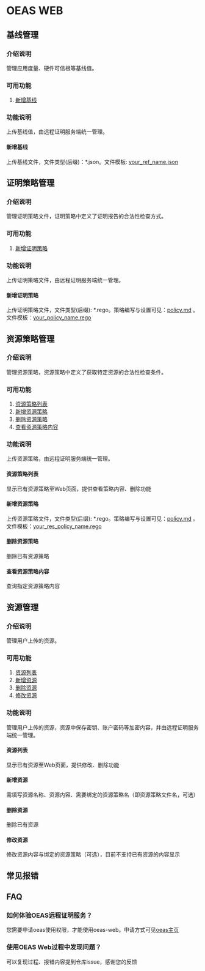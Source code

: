 # OEAS WEB

## 基线管理

### 介绍说明

管理应用度量、硬件可信根等基线值。

### 可用功能

1. [新增基线](#新增基线)

### 功能说明

上传基线值，由远程证明服务端统一管理。

#### 新增基线

上传基线文件，文件类型(后缀)：*.json。文件模板:  [your_ref_name.json](./templates/your_ref_name.json)

## 证明策略管理

### 介绍说明

管理证明策略文件，证明策略中定义了证明报告的合法性检查方式。

### 可用功能

1. [新增证明策略](#新增证明策略)

### 功能说明

上传证明策略文件，由远程证明服务端统一管理。

#### 新增证明策略

上传证明策略文件，文件类型(后缀): *.rego。策略编写与设置可见：[policy.md](./policy.md) 。文件模板：[your_policy_name.rego](./templates/your_policy_name.rego)

## 资源策略管理

### 介绍说明

管理资源策略，资源策略中定义了获取特定资源的合法性检查条件。

### 可用功能

1. [资源策略列表](#资源策略列表)
2. [新增资源策略](#新增资源策略)
3. [删除资源策略](#删除资源策略)
4. [查看资源策略内容](#查看资源策略内容)

### 功能说明

上传资源策略，由远程证明服务端统一管理。

#### 资源策略列表

显示已有资源策略至Web页面，提供查看策略内容、删除功能

#### 新增资源策略

上传资源策略文件，文件类型(后缀): *.rego。策略编写与设置可见：[policy.md](./policy.md)  。文件模板：[your_res_policy_name.rego](./templates/your_res_policy_name.rego)

#### 删除资源策略

删除已有资源策略

#### 查看资源策略内容

查询指定资源策略内容

## 资源管理

### 介绍说明

管理用户上传的资源。

### 可用功能

1. [资源列表](#资源列表)
2. [新增资源](#新增资源)
3. [删除资源](#删除资源)
4. [修改资源](#修改资源)

### 功能说明

管理用户上传的资源，资源中保存密钥、账户密码等加密内容，并由远程证明服务端统一管理。

#### 资源列表

显示已有资源至Web页面，提供修改、删除功能

#### 新增资源

需填写资源名称、资源内容、需要绑定的资源策略名（即资源策略文件名，可选）

#### 删除资源

删除已有资源

#### 修改资源

修改资源内容与绑定的资源策略（可选），目前不支持已有资源的内容显示



## 常见报错

## FAQ

### 如何体验OEAS远程证明服务？

您需要申请oeas使用权限，才能使用oeas-web。申请方式可见[oeas主页](https://oeas.openeuler.org)

### 使用OEAS Web过程中发现问题？

可以复现过程、报错内容提到仓库issue，感谢您的反馈

